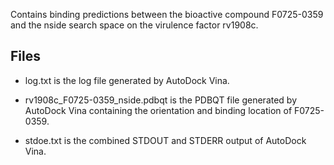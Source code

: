 Contains binding predictions between the bioactive compound F0725-0359 and the nside search space on the virulence factor rv1908c.

## Files

- log.txt is the log file generated by AutoDock Vina.

- rv1908c_F0725-0359_nside.pdbqt is the PDBQT file generated by AutoDock Vina containing the orientation and binding location of F0725-0359.

- stdoe.txt is the combined STDOUT and STDERR output of AutoDock Vina.

